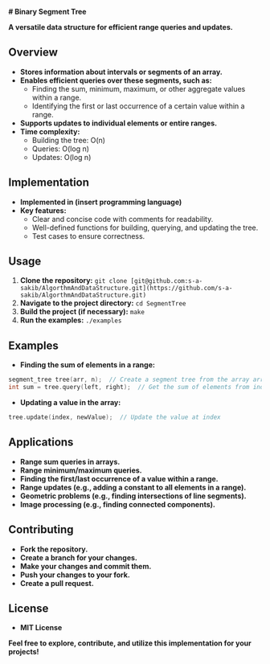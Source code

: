  **# Binary Segment Tree**

**A versatile data structure for efficient range queries and updates.**

## Overview

* **Stores information about intervals or segments of an array.**
* **Enables efficient queries over these segments, such as:**
    * Finding the sum, minimum, maximum, or other aggregate values within a range.
    * Identifying the first or last occurrence of a certain value within a range.
* **Supports updates to individual elements or entire ranges.**
* **Time complexity:**
    * Building the tree: O(n)
    * Queries: O(log n)
    * Updates: O(log n)

## Implementation

* **Implemented in (insert programming language)**
* **Key features:**
    * Clear and concise code with comments for readability.
    * Well-defined functions for building, querying, and updating the tree.
    * Test cases to ensure correctness.

## Usage

1. **Clone the repository:** `git clone [git@github.com:s-a-sakib/AlgorthmAndDataStructure.git](https://github.com/s-a-sakib/AlgorthmAndDataStructure.git)`
2. **Navigate to the project directory:** `cd SegmentTree`
3. **Build the project (if necessary):** `make`
4. **Run the examples:** `./examples`

## Examples

* **Finding the sum of elements in a range:**
```c++
segment_tree tree(arr, n);  // Create a segment tree from the array arr
int sum = tree.query(left, right);  // Get the sum of elements from index left to right
```

* **Updating a value in the array:**
```c++
tree.update(index, newValue);  // Update the value at index
```

## Applications

* **Range sum queries in arrays.**
* **Range minimum/maximum queries.**
* **Finding the first/last occurrence of a value within a range.**
* **Range updates (e.g., adding a constant to all elements in a range).**
* **Geometric problems (e.g., finding intersections of line segments).**
* **Image processing (e.g., finding connected components).**

## Contributing

* **Fork the repository.**
* **Create a branch for your changes.**
* **Make your changes and commit them.**
* **Push your changes to your fork.**
* **Create a pull request.**

## License

* **MIT License**

**Feel free to explore, contribute, and utilize this implementation for your projects!**
